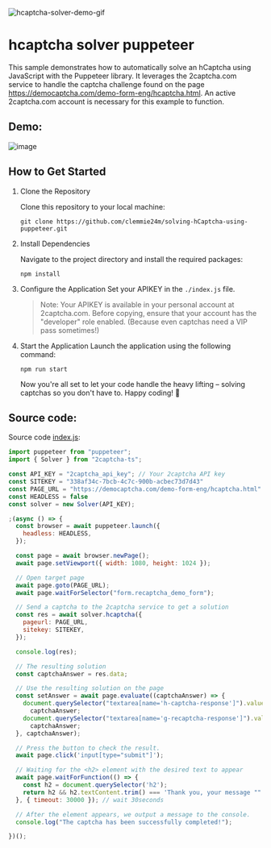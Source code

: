 
![hcaptcha-solver-demo-gif](https://github.com/user-attachments/assets/caff6caa-814c-4f89-a6b1-86e5d71518c5)


<!-- ![hcaptcha solver screenshot](https://github.com/user-attachments/assets/cf327968-7229-45b1-bf5c-8baa8d7e8230) -->


# hcaptcha solver puppeteer

This sample demonstrates how to automatically solve an hCaptcha using JavaScript with the Puppeteer library. It leverages the 2captcha.com service to handle the captcha challenge found on the page https://democaptcha.com/demo-form-eng/hcaptcha.html. An active 2captcha.com account is necessary for this example to function.

## Demo:
![image](https://github.com/user-attachments/assets/33e28113-d6c5-4561-a8b2-a0c4b7dcac23)

## How to Get Started

1. Clone the Repository
   
   Clone this repository to your local machine:
 
   ```
   git clone https://github.com/clemmie24m/solving-hCaptcha-using-puppeteer.git
   ```

2. Install Dependencies
   
   Navigate to the project directory and install the required packages:
   ```
   npm install
   ```
   
3. Configure the Application
   Set your APIKEY in the `./index.js` file.
   > Note: Your APIKEY is available in your personal account at 2captcha.com. Before copying, ensure that your account has the "developer" role enabled. (Because even captchas need a VIP pass sometimes!)

4. Start the Application
   Launch the application using the following command:
   ```
   npm run start
   ```
   
   Now you're all set to let your code handle the heavy lifting – solving captchas so you don't have to. Happy coding! 🚀

## Source code:
Source code [index.js](/index.js):
```js
import puppeteer from "puppeteer";
import { Solver } from "2captcha-ts";

const API_KEY = "2captcha_api_key"; // Your 2captcha API key
const SITEKEY = "338af34c-7bcb-4c7c-900b-acbec73d7d43"
const PAGE_URL = "https://democaptcha.com/demo-form-eng/hcaptcha.html"
const HEADLESS = false
const solver = new Solver(API_KEY);

;(async () => {
  const browser = await puppeteer.launch({
    headless: HEADLESS,
  });

  const page = await browser.newPage();
  await page.setViewport({ width: 1080, height: 1024 });

  // Open target page
  await page.goto(PAGE_URL);
  await page.waitForSelector("form.recaptcha_demo_form");

  // Send a captcha to the 2captcha service to get a solution
  const res = await solver.hcaptcha({
    pageurl: PAGE_URL,
    sitekey: SITEKEY,
  });

  console.log(res);

  // The resulting solution
  const captchaAnswer = res.data;

  // Use the resulting solution on the page
  const setAnswer = await page.evaluate((captchaAnswer) => {
    document.querySelector("textarea[name='h-captcha-response']").value =
      captchaAnswer;
    document.querySelector("textarea[name='g-recaptcha-response']").value =
      captchaAnswer;
  }, captchaAnswer);

  // Press the button to check the result.
  await page.click('input[type="submit"]');

  // Waiting for the <h2> element with the desired text to appear
  await page.waitForFunction(() => {
    const h2 = document.querySelector('h2');
    return h2 && h2.textContent.trim() === 'Thank you, your message "" was posted!';
  }, { timeout: 30000 }); // wait 30seconds

  // After the element appears, we output a message to the console.
  console.log("The captcha has been successfully completed!");

})();
```

